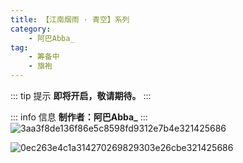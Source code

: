 ```yaml
---
title: 【江南烟雨 · 青空】系列
category: 
    - 阿巴Abba_
tag:
    - 筹备中
    - 旗袍
---
```

::: tip 提示
**即将开启，敬请期待。**
:::

::: info 信息
**制作者：阿巴Abba_**
:::
![3aa3f8de136f86e5c8598fd9312e7b4e321425686](https://pic.mufeng086.com/i/2023/09/29/ifdk47.webp)

![0ec263e4c1a314270269829303e26cbe321425686](https://pic.mufeng086.com/i/2023/09/29/ifdxkk.webp)
